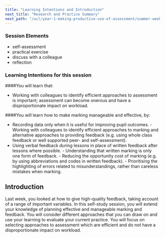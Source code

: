 ```yaml
---
title: "Learning Intentions and Introduction"
next_title: "Research and Practice Summary"
next_path: "/ucl/year-1-making-productive-use-of-assessment/summer-week-5-ect-research-and-practice-summary"
---
```


### Session Elements

- self-assessment
- practical exercise
- discuss with a colleague
- reflection

### Learning Intentions for this session

####You will learn that: 

- Working with colleagues to identify efficient approaches to assessment is important; assessment can become onerous and have a disproportionate impact on workload. 

####You will learn how to make marking manageable and effective, by:       
                                                                                                                                                       
- Recording data only when it is useful for improving pupil outcomes.                                                                                                                                 - Working with colleagues to identify efficient approaches to marking and alternative approaches to providing feedback (e.g. using whole class feedback or well supported peer- and self-assessment). 
- Using verbal feedback during lessons in place of written feedback after lessons where possible.                                                                                                 - Understanding that written marking is only one form of feedback.                                                                                                                                    - Reducing the opportunity cost of marking (e.g. by using abbreviations and codes in written feedback).                                                                                               - Prioritising the highlighting of errors related to misunderstandings, rather than careless mistakes when marking.                                                                                   

## Introduction

Last week, you looked at how to give high-quality feedback, taking account of a range of important variables. In this self-study session, you will extend your knowledge of planning effective and manageable marking and feedback. You will consider different approaches that you can draw on and use your learning to evaluate your current practice. You will focus on selecting approaches to assessment which are efficient and do not have a disproportionate impact on workload.
